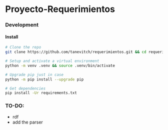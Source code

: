 # Proyecto-Requerimientos

### Development

#### Install

```bash
# Clone the repo
git clone https://github.com/tanevitch/requerimientos.git && cd requerimientos

# Setup and activate a virtual environment
python -m venv .venv && source .venv/bin/activate

# Upgrade pip just in case
python -m pip install --upgrade pip

# Get dependencies
pip install -Ur requirements.txt
```

### TO-DO:

- rdf
- add the parser
